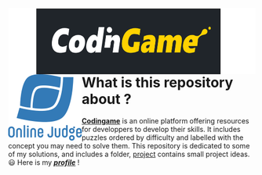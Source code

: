 <img width="630px" height="136px" align="left" src="CodinGame_logo.svg.png"/><img align="left" src="ojlogo2.svg.png"/>
<h1></h1>
<h1>What is this repository about ?</h1>

[**Codingame**](https://www.codingame.com/training) is an online platform offering resources for developpers to develop their skills. It includes puzzles ordered by difficulty and labelled with the concept you may need to solve them. This repository is dedicated to some of my solutions, and includes a folder, [project](Projects) contains small project ideas. :smiley: Here is my [**_profile_**](https://www.codingame.com/profile/b49b52d80793e7cc3350751608a969501676405) !
